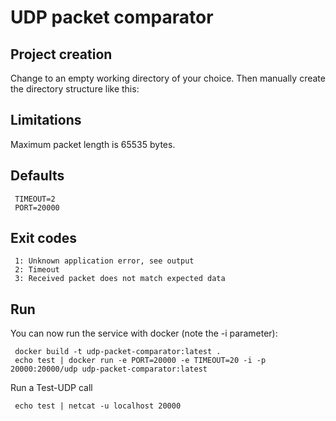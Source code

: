 # UDP packet comparator


## Project creation

Change to an empty working directory of your choice.
Then manually create the directory structure like this:
 
## Limitations
Maximum packet length is 65535 bytes.


## Defaults
```
 TIMEOUT=2
 PORT=20000
```

## Exit codes
```
 1: Unknown application error, see output
 2: Timeout
 3: Received packet does not match expected data
```

## Run 
 
You can now run the service with docker (note the -i parameter):
```
 docker build -t udp-packet-comparator:latest .
 echo test | docker run -e PORT=20000 -e TIMEOUT=20 -i -p 20000:20000/udp udp-packet-comparator:latest   

```

Run a Test-UDP call
```
 echo test | netcat -u localhost 20000
``` 
